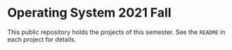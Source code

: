 # Operating System 2021 Fall

This public repository holds the projects of this semester. See the `README`
in each project for details.

